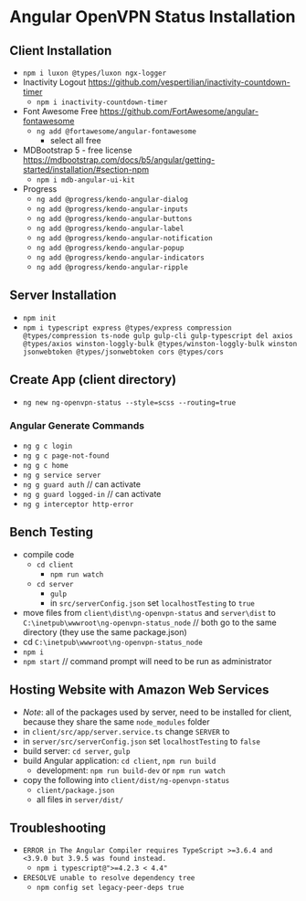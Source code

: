 # Angular OpenVPN Status Installation

## Client Installation

- `npm i luxon @types/luxon ngx-logger`
- Inactivity Logout <https://github.com/vespertilian/inactivity-countdown-timer>
  - `npm i inactivity-countdown-timer`
- Font Awesome Free <https://github.com/FortAwesome/angular-fontawesome>
  - `ng add @fortawesome/angular-fontawesome`
    - select all free
- MDBootstrap 5 - free license <https://mdbootstrap.com/docs/b5/angular/getting-started/installation/#section-npm>
  - `npm i mdb-angular-ui-kit`
- Progress
  - `ng add @progress/kendo-angular-dialog`
  - `ng add @progress/kendo-angular-inputs`
  - `ng add @progress/kendo-angular-buttons`
  - `ng add @progress/kendo-angular-label`
  - `ng add @progress/kendo-angular-notification`
  - `ng add @progress/kendo-angular-popup`
  - `ng add @progress/kendo-angular-indicators`
  - `ng add @progress/kendo-angular-ripple`

## Server Installation

- `npm init`
- `npm i typescript express @types/express compression @types/compression ts-node gulp gulp-cli gulp-typescript del axios @types/axios winston-loggly-bulk @types/winston-loggly-bulk winston jsonwebtoken @types/jsonwebtoken cors @types/cors`

## Create App (client directory)

- `ng new ng-openvpn-status --style=scss --routing=true`

### Angular Generate Commands

- `ng g c login`
- `ng g c page-not-found`
- `ng g c home`
- `ng g service server`
- `ng g guard auth` // can activate
- `ng g guard logged-in`  // can activate
- `ng g interceptor http-error`

## Bench Testing

- compile code
  - `cd client`
    - `npm run watch`
  - `cd server`
    - `gulp`
    - in `src/serverConfig.json` set `localhostTesting` to `true`
- move files from `client\dist\ng-openvpn-status` and `server\dist` to `C:\inetpub\wwwroot\ng-openvpn-status_node` // both go to the same directory (they use the same package.json)
- cd `C:\inetpub\wwwroot\ng-openvpn-status_node`
- `npm i`
- `npm start` // command prompt will need to be run as administrator

## Hosting Website with Amazon Web Services

- *Note*: all of the packages used by server, need to be installed for client, because they share the same `node_modules` folder
- in `client/src/app/server.service.ts` change `SERVER`  to
- in `server/src/serverConfig.json` set `localhostTesting` to `false`
- build server: `cd server`, `gulp`
- build Angular application: `cd client`, `npm run build`
  - development: `npm run build-dev` or `npm run watch`
- copy the following into `client/dist/ng-openvpn-status`
  - `client/package.json`
  - all files in `server/dist/`

## Troubleshooting

- `ERROR in The Angular Compiler requires TypeScript >=3.6.4 and <3.9.0 but 3.9.5 was found instead.`
  - `npm i typescript@">=4.2.3 < 4.4"`
- `ERESOLVE unable to resolve dependency tree`
  - `npm config set legacy-peer-deps true`
